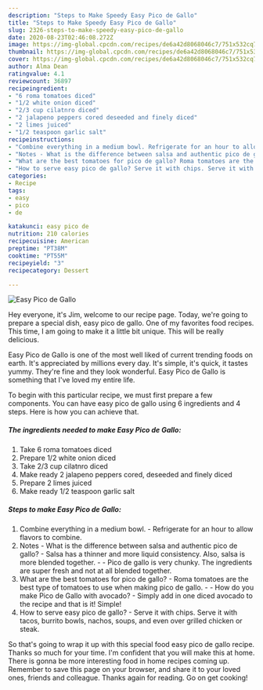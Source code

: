 ```yaml
---
description: "Steps to Make Speedy Easy Pico de Gallo"
title: "Steps to Make Speedy Easy Pico de Gallo"
slug: 2326-steps-to-make-speedy-easy-pico-de-gallo
date: 2020-08-23T02:46:08.272Z
image: https://img-global.cpcdn.com/recipes/de6a42d8068046c7/751x532cq70/easy-pico-de-gallo-recipe-main-photo.jpg
thumbnail: https://img-global.cpcdn.com/recipes/de6a42d8068046c7/751x532cq70/easy-pico-de-gallo-recipe-main-photo.jpg
cover: https://img-global.cpcdn.com/recipes/de6a42d8068046c7/751x532cq70/easy-pico-de-gallo-recipe-main-photo.jpg
author: Alma Dean
ratingvalue: 4.1
reviewcount: 36897
recipeingredient:
- "6 roma tomatoes diced"
- "1/2 white onion diced"
- "2/3 cup cilatnro diced"
- "2 jalapeno peppers cored deseeded and finely diced"
- "2 limes juiced"
- "1/2 teaspoon garlic salt"
recipeinstructions:
- "Combine everything in a medium bowl. Refrigerate for an hour to allow flavors to combine."
- "Notes - What is the difference between salsa and authentic pico de gallo? Salsa has a thinner and more liquid consistency. Also, salsa is more blended together.  Pico de gallo is very chunky. The ingredients are super fresh and not at all blended together."
- "What are the best tomatoes for pico de gallo? Roma tomatoes are the best type of tomatoes to use when making pico de gallo.  How do you make Pico de Gallo with avocado? Simply add in one diced avocado to the recipe and that is it! Simple!"
- "How to serve easy pico de gallo? Serve it with chips. Serve it with tacos, burrito bowls, nachos, soups, and even over grilled chicken or steak."
categories:
- Recipe
tags:
- easy
- pico
- de

katakunci: easy pico de 
nutrition: 210 calories
recipecuisine: American
preptime: "PT38M"
cooktime: "PT55M"
recipeyield: "3"
recipecategory: Dessert

---
```



![Easy Pico de Gallo](https://img-global.cpcdn.com/recipes/de6a42d8068046c7/751x532cq70/easy-pico-de-gallo-recipe-main-photo.jpg)

Hey everyone, it's Jim, welcome to our recipe page. Today, we're going to prepare a special dish, easy pico de gallo. One of my favorites food recipes. This time, I am going to make it a little bit unique. This will be really delicious.



Easy Pico de Gallo is one of the most well liked of current trending foods on earth. It's appreciated by millions every day. It's simple, it's quick, it tastes yummy. They're fine and they look wonderful. Easy Pico de Gallo is something that I've loved my entire life.


To begin with this particular recipe, we must first prepare a few components. You can have easy pico de gallo using 6 ingredients and 4 steps. Here is how you can achieve that.

<!--inarticleads1-->

##### The ingredients needed to make Easy Pico de Gallo:

1. Take 6 roma tomatoes diced
1. Prepare 1/2 white onion diced
1. Take 2/3 cup cilatnro diced
1. Make ready 2 jalapeno peppers cored, deseeded and finely diced
1. Prepare 2 limes juiced
1. Make ready 1/2 teaspoon garlic salt




<!--inarticleads2-->

##### Steps to make Easy Pico de Gallo:

1. Combine everything in a medium bowl. - Refrigerate for an hour to allow flavors to combine.
1. Notes - What is the difference between salsa and authentic pico de gallo? - Salsa has a thinner and more liquid consistency. Also, salsa is more blended together. -  - Pico de gallo is very chunky. The ingredients are super fresh and not at all blended together.
1. What are the best tomatoes for pico de gallo? - Roma tomatoes are the best type of tomatoes to use when making pico de gallo. -  - How do you make Pico de Gallo with avocado? - Simply add in one diced avocado to the recipe and that is it! Simple!
1. How to serve easy pico de gallo? - Serve it with chips. Serve it with tacos, burrito bowls, nachos, soups, and even over grilled chicken or steak.




So that's going to wrap it up with this special food easy pico de gallo recipe. Thanks so much for your time. I'm confident that you will make this at home. There is gonna be more interesting food in home recipes coming up. Remember to save this page on your browser, and share it to your loved ones, friends and colleague. Thanks again for reading. Go on get cooking!

